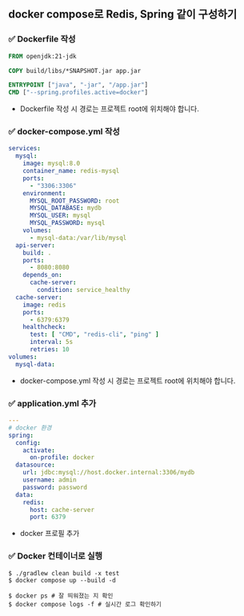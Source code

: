## docker compose로 Redis, Spring 같이 구성하기

### ✅ Dockerfile 작성
```dockerfile
FROM openjdk:21-jdk

COPY build/libs/*SNAPSHOT.jar app.jar

ENTRYPOINT ["java", "-jar", "/app.jar"]
CMD ["--spring.profiles.active=docker"]
```
- Dockerfile 작성 시 경로는 프로젝트 root에 위치해야 합니다.

### ✅ docker-compose.yml 작성
```yaml
services:
  mysql:
    image: mysql:8.0
    container_name: redis-mysql
    ports:
      - "3306:3306"
    environment:
      MYSQL_ROOT_PASSWORD: root
      MYSQL_DATABASE: mydb
      MYSQL_USER: mysql
      MYSQL_PASSWORD: mysql
    volumes:
      - mysql-data:/var/lib/mysql
  api-server:
    build: .
    ports:
      - 8080:8080
    depends_on:
      cache-server:
        condition: service_healthy
  cache-server:
    image: redis
    ports:
      - 6379:6379
    healthcheck:
      test: [ "CMD", "redis-cli", "ping" ]
      interval: 5s
      retries: 10
volumes:
  mysql-data:
```
- docker-compose.yml 작성 시 경로는 프로젝트 root에 위치해야 합니다.

### ✅ application.yml 추가
```yaml
---
# docker 환경
spring:
  config:
    activate:
      on-profile: docker
  datasource:
    url: jdbc:mysql://host.docker.internal:3306/mydb
    username: admin
    password: password
  data:
    redis:
      host: cache-server
      port: 6379
```
- docker 프로필 추가

### ✅ Docker 컨테이너로 실행
```shell
$ ./gradlew clean build -x test
$ docker compose up --build -d

$ docker ps # 잘 띄워졌는 지 확인
$ docker compose logs -f # 실시간 로그 확인하기
```